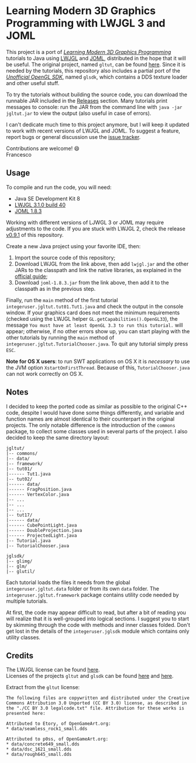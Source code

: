 # Learning Modern 3D Graphics Programming with LWJGL 3 and JOML
This project is a port of *[Learning Modern 3D Graphics Programming](http://alfonse.bitbucket.org/oldtut/)* tutorials to Java using [LWJGL](https://www.lwjgl.org/) and [JOML](http://joml-ci.github.io/JOML/), distributed in the hope that it will be useful. The original project, named `gltut`, can be found [here](https://bitbucket.org/alfonse/gltut/wiki/Home). Since it is needed by the tutorials, this repository also includes a partial port of the *[Unofficial OpenGL SDK](https://bitbucket.org/alfonse/unofficial-opengl-sdk/wiki/Home)*, named `glsdk`, which contains a DDS texture loader and other useful stuff.

To try the tutorials without building the source code, you can download the runnable JAR included in the [Releases](https://github.com/integeruser/jgltut/releases) section. Many tutorials print messages to console: run the JAR from the command line with `java -jar jgltut.jar` to view the output (also useful in case of errors).

I can't dedicate much time to this project anymore, but I will keep it updated to work with recent versions of LWJGL and JOML. To suggest a feature, report bugs or general discussion use the [issue tracker](https://github.com/integeruser/jgltut/issues).

Contributions are welcome! :smile:  
Francesco


## Usage
To compile and run the code, you will need:

- Java SE Development Kit 8
- [LWJGL 3.1.0 build 40](https://www.lwjgl.org/download)
- [JOML 1.8.3](https://github.com/JOML-CI/JOML/releases/tag/1.8.3)

Working with different versions of LJWGL 3 or JOML may require adjustments to the code. If you are stuck with LWJGL 2, check the release [v0.9.1](https://github.com/integeruser/jgltut/releases/tag/v0.9.1) of this repository.

Create a new Java project using your favorite IDE, then:

1. Import the source code of this repository;
2. Download LWJGL from the link above, then add `lwjgl.jar` and the other JARs to the classpath and link the native libraries, as explained in the [official guide](https://www.lwjgl.org/guide);
3. Download `joml-1.8.3.jar` from the link above, then add it to the classpath as in the previous step.

Finally, run the `main` method of the first tutorial `integeruser.jgltut.tut01.Tut1.java` and check the output in the console window. If your graphics card does not meet the minimum requirements (checked using the LWJGL helper `GL.getCapabilities().OpenGL33`), the message `You must have at least OpenGL 3.3 to run this tutorial.` will appear; otherwise, if no other errors show up, you can start playing with the other tutorials by running the `main` method of `integeruser.jgltut.TutorialChooser.java`. To quit any tutorial simply press `ESC`.

**Note for OS X users**: to run SWT applications on OS X it is *necessary* to use the JVM option `XstartOnFirstThread`. Because of this, `TutorialChooser.java` can not work correctly on OS X.


## Notes
I decided to keep the ported code as similar as possible to the original C++ code, despite I would have done some things differently, and variable and function names are almost identical to their counterpart in the original projects. The only notable difference is the introduction of the `commons` package, to collect some classes used in several parts of the project. I also decided to keep the same directory layout:
```
jgltut/
|-- commons/
|-- data/
|-- framework/
|-- tut01/
|------ Tut1.java
|-- tut02/
|------ data/
|------ FragPosition.java
|------ VertexColor.java
|-- ...
|-- ...
|-- ...
|-- tut17/
|------ data/
|------ CubePointLight.java
|------ DoubleProjection.java
|------ ProjectedLight.java
|-- Tutorial.java
|-- TutorialChooser.java

jglsdk/
|-- glimg/
|-- glm/
|-- glutil/
```
Each tutorial loads the files it needs from the global `integeruser.jgltut.data` folder or from its own `data` folder. The `integeruser.jgltut.framework` package contains utility code needed by multiple tutorials.

At first, the code may appear difficult to read, but after a bit of reading you will realize that it is well-grouped into logical sections. I suggest you to start by skimming through the code with methods and inner classes folded. Don't get lost in the details of the `integeruser.jglsdk` module which contains only utility classes.


## Credits
The LWJGL license can be found [here](http://lwjgl.org/license.php).  
Licenses of the projects `gltut` and `glsdk` can be found [here](https://bitbucket.org/alfonse/gltut/raw/3ee6f3dd04a7/License.txt) and
[here](https://bitbucket.org/alfonse/unofficial-opengl-sdk/raw/1893b6e851b9/License.txt).

Extract from the `gltut` license:
```
The following files are copywritten and distributed under the Creative Commons Attribution 3.0 Unported (CC BY 3.0) license, as described in the "./CC BY 3.0 legalcode.txt" file. Attribution for these works is presented here:

Attributed to Etory, of OpenGameArt.org:
* data/seamless_rock1_small.dds

Attributed to p0ss, of OpenGameArt.org:
* data/concrete649_small.dds
* data/dsc_1621_small.dds
* data/rough645_small.dds
```

